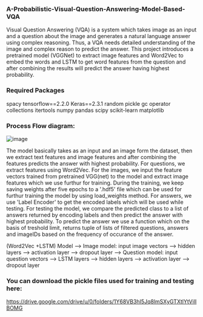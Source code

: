 ### A-Probabilistic-Visual-Question-Answering-Model-Based-VQA
Visual Question Answering (VQA) is a system which takes image as an input and a question about the image and generates a natural language answer using complex reasoning. Thus, a VQA needs detailed understanding of the image and complex reason to predict the answer. This project introduces a pretrained model (VGGNet) to extract image features and Word2Vec to embed the words and LSTM to get word features from the question and after combining the results will predict the answer having highest probability.


### Required Packages

spacy                     tensorflow==2.2.0
Keras==2.3.1              random
pickle                    gc
operator                  collections
itertools                 numpy
pandas                    scipy
scikit-learn              matplotlib

### Process Flow diagram:

![image](https://user-images.githubusercontent.com/61022065/114539695-bb4ae180-9c22-11eb-83e8-cc821953d657.png)

The model basically takes as an input and an image form the dataset, then we extract text features and image features and after combining the features predicts the answer with highest probability. For questions, we extract features using Word2Vec. For the images, we input the feature vectors trained from pretrained VGG(net) to the model and extract image features which we use furthur for training. During the training, we keep saving weights after five epochs to a '.hdf5' file which can be used for furthur training the model by using load_weights method. For answers, we use 'Label Encoder' to get the encoded labels which will be used while testing. For testing the model, we compare the predicted class to a list of answers returned by encoding labels and then predict the answer with highest probability. To predict the answer we use a function which on the basis of treshold limit, returns tuple of lists of filtered questions, answers and imageIDs based on the frequency of occurance of the answer.

(Word2Vec +LSTM) Model --> Image model: input image vectors --> hidden layers --> activation layer --> dropout layer
                       --> Question model: input question vectors --> LSTM layers --> hidden layers --> activation layer --> dropout layer
                       
                       
### You can download the pickle files used for training and testing here:

https://drive.google.com/drive/u/0/folders/1Y68VB3hI5Jq8lmSXyGTXtlYtVilIBOMG






